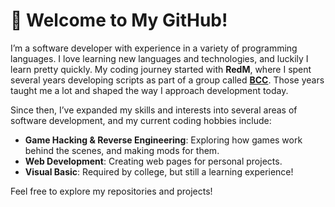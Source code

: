 # 👋 Welcome to My GitHub!

I’m a software developer with experience in a variety of programming languages. I love learning new languages and technologies, and luckily I learn pretty quickly. My coding journey started with **RedM**, where I spent several years developing scripts as part of a group called **[BCC](https://github.com/BryceCanyonCounty)**. Those years taught me a lot and shaped the way I approach development today.

Since then, I’ve expanded my skills and interests into several areas of software development, and my current coding hobbies include:

- **Game Hacking & Reverse Engineering**: Exploring how games work behind the scenes, and making mods for them.
- **Web Development**: Creating web pages for personal projects.
- **Visual Basic**: Required by college, but still a learning experience!

Feel free to explore my repositories and projects!
